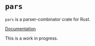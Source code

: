# `pars`
`pars` is a parser-combinator crate for Rust.

[Documentation](vociferix.github.io/docs/pars/pars/index.html)

This is a work in progress.
